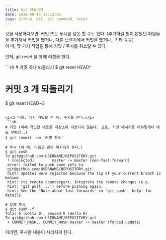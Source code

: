 ```yaml
---
title: Git 되돌리기
date: 2016-08-14 17:13:04
tags: Github, git, git command, reset
---
```


<p>깃을 사용하다보면, 커밋 또는 푸시를 잘못 할 수도 있다. (추가하길 원치 않았던 파일들을 추가해서 커밋을 했거나, 다른 브랜치에서 커밋을 했거나.. 기타 등등)<br />이 때, 몇 가지 작업을 통해 커밋 / 푸시를 취소할 수 있다.</p>

<p>먼저, git reset 을 통해 리셋을 한다.</p>
```sh
# 커밋 하나 되돌리기
$ git reset HEAD^

# 커밋 3 개 되돌리기
$ git reset HEAD~3
```

<p>그 다음, 다시 커밋을 한 뒤, 푸시를 한다.</p>
```sh
# 커밋 (이때 커밋한 내용은 저장소에 저장되지 않는다. 고로, 커밋 메시지를 아무렇게나 해도 무방함..)
$ git commit -am '커밋 취소'

# 푸시 (이 때, 다음과 같은 메시지가 뜬다.)
$ git push
To git@github.com:USERNAME/REPOSITORY.git
 ! [rejected]        master -> master (non-fast-forward)
 error: failed to push some refs to 'git@github.com:USERNAME/REPOSITORY.git'
 hint: Updates were rejected because the tip of your current branch is behind
 hint: its remote counterpart. Integrate the remote changes (e.g.
 hint: 'git pull ...') before pushing again.
 hint: See the 'Note about fast-forwards' in 'git push --help' for details.

# 강제 푸시
$ git push -f
Total 0 (delta 0), reused 0 (delta 0)
To git@github.com:USERNAME/REPOSITORY.git
 + COMMIT_HASH...COMMIT_HASH master -> master (forced update)
```

<p>이러면, 푸시한 내용이 사라지게 된다.</p>

